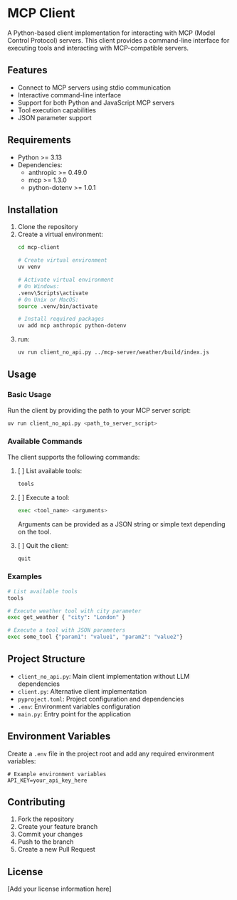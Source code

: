 # MCP Client

A Python-based client implementation for interacting with MCP (Model Control Protocol) servers. This client provides a command-line interface for executing tools and interacting with MCP-compatible servers.

## Features

- Connect to MCP servers using stdio communication
- Interactive command-line interface
- Support for both Python and JavaScript MCP servers
- Tool execution capabilities
- JSON parameter support

## Requirements

- Python >= 3.13
- Dependencies:
  - anthropic >= 0.49.0
  - mcp >= 1.3.0
  - python-dotenv >= 1.0.1

## Installation

1. Clone the repository
2. Create a virtual environment:
   ```bash
   cd mcp-client

   # Create virtual environment
   uv venv

   # Activate virtual environment
   # On Windows:
   .venv\Scripts\activate
   # On Unix or MacOS:
   source .venv/bin/activate

   # Install required packages
   uv add mcp anthropic python-dotenv
   ```
3. run:
   ```bash
   uv run client_no_api.py ../mcp-server/weather/build/index.js
   ```

## Usage

### Basic Usage

Run the client by providing the path to your MCP server script:

```bash
uv run client_no_api.py <path_to_server_script>
```

### Available Commands

The client supports the following commands:

1. [ ]  List available tools:

   ```bash
   tools
   ```
2. [ ]  Execute a tool:

   ```bash
   exec <tool_name> <arguments>
   ```

   Arguments can be provided as a JSON string or simple text depending on the tool.
3. [ ]  Quit the client:

   ```bash
   quit
   ```

### Examples

```bash
# List available tools
tools

# Execute weather tool with city parameter
exec get_weather { "city": "London" }

# Execute a tool with JSON parameters
exec some_tool {"param1": "value1", "param2": "value2"}
```

## Project Structure

- `client_no_api.py`: Main client implementation without LLM dependencies
- `client.py`: Alternative client implementation
- `pyproject.toml`: Project configuration and dependencies
- `.env`: Environment variables configuration
- `main.py`: Entry point for the application

## Environment Variables

Create a `.env` file in the project root and add any required environment variables:

```env
# Example environment variables
API_KEY=your_api_key_here
```

## Contributing

1. Fork the repository
2. Create your feature branch
3. Commit your changes
4. Push to the branch
5. Create a new Pull Request

## License

[Add your license information here]
